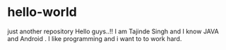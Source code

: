# hello-world
just another repository
Hello guys..!!
I am Tajinde Singh and I know JAVA and Android . I like programming and i want to to work hard.
